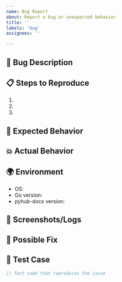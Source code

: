 ```yaml
---
name: Bug Report
about: Report a bug or unexpected behavior
title: ''
labels: 'bug'
assignees: ''

---
```


## 🐛 Bug Description
<!-- Clear description of the bug -->

## 📋 Steps to Reproduce
1. 
2. 
3. 

## 💭 Expected Behavior
<!-- What should happen -->

## 💥 Actual Behavior
<!-- What actually happens -->

## 🌍 Environment
- OS: 
- Go version: 
- pyhub-docs version: 

## 📸 Screenshots/Logs
<!-- If applicable, add screenshots or error logs -->

## 🔧 Possible Fix
<!-- If you have ideas on how to fix this -->

## 🧪 Test Case
<!-- Test that should be written to prevent regression -->
```go
// Test code that reproduces the issue
```
